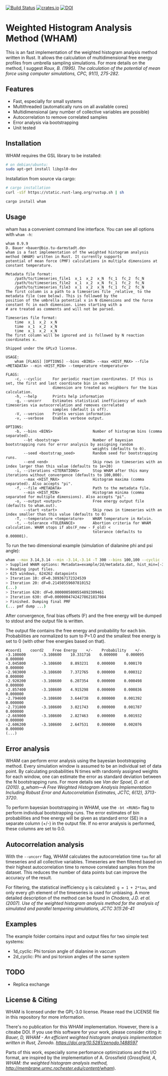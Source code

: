 [![Build Status](https://travis-ci.com/danijoo/WHAM.svg?branch=master)](https://travis-ci.com/danijoo/WHAM) [![crates.io](https://img.shields.io/badge/crates.io-orange.svg?longCache=true)](https://www.crates.io/crates/wham) [![DOI](https://zenodo.org/badge/DOI/10.5281/zenodo.1488597.svg)](https://doi.org/10.5281/zenodo.1488597)



Weighted Histogram Analysis Method (WHAM)
===
This is an fast implementation of the weighted histogram analysis method
written in Rust. It allows the calculation of multidimensional free energy profiles
from umbrella sampling simulations. For more details on the method, I suggest *Roux, B.
(1995). The calculation of the potential of mean force using computer simulations, CPC, 91(1), 275-282.*

Features
---
- Fast, especially for small systems
- Multithreaded (automatically runs on all available cores) 
- Multidimensional (any number of collective variables are possible)
- Autocorrelation to remove correlated samples
- Error analysis via bootstrapping
- Unit tested

Installation
---
WHAM requires the GSL library to be installed: 
```bash
# on debian/ubuntu:
sudo apt-get install libgsl0-dev
```

Installation from source via cargo:
```bash
# cargo installation
curl -sSf https://static.rust-lang.org/rustup.sh | sh

cargo install wham
```

Usage
---
wham has a convenient command line interface. You can see all options with
```wham -h```:

```
wham 0.9.9
D. Bauer <bauer@bio.tu-darmstadt.de>
wham is a fast implementation of the weighted histogram analysis method (WHAM) written in Rust. It currently supports
potential of mean force (PMF) calculations in multiple dimensions at constant temperature.

Metadata file format:
    /path/to/timeseries_file1  x_1  x_2  x_N  fc_1  fc_2  fc_N
    /path/to/timeseries_file2  x_1  x_2  x_N  fc_1  fc_2  fc_N
    /path/to/timeseries_file3  x_1  x_2  x_N  fc_1  fc_2  fc_N
The first column is a path to a timeseries file _relative_ to the metadata file (see below). This is followed by the
position of the umbrella potential x in N dimensions and the force constant fc in each dimension. Lines starting with a
# are treated as comments and will not be parsed.

Timeseries file format:
    time  x_1  x_2  x_N
    time  x_1  x_2  x_N
    time  x_1  x_2  x_N
The first column will be ignored and is followed by N reaction coordinates x.

Shipped under the GPLv3 license.

USAGE:
    wham [FLAGS] [OPTIONS] --bins <BINS> --max <HIST_MAX> --file <METADATA> --min <HIST_MIN> --temperature <temperature>

FLAGS:
    -c, --cyclic     For periodic reaction coordinates. If this is set, the first and last coordinate bin in each
                     dimension are treated as neighbors for the bias calculation.
    -h, --help       Prints help information
    -g, --uncorr     Estimates statistical inefficiency of each timeseries via autocorrelation and removes correlated
                     samples (default is off).
    -V, --version    Prints version information
    -v, --verbose    Enables verbose output.

OPTIONS:
    -b, --bins <BINS>                  Number of histogram bins (comma separated).
        --bt <bootstrap>               Number of bayesian bootstrapping runs for error analysis by assigning random
                                       weights (defaults to 0).
        --seed <bootstrap_seed>        Random seed for bootstrapping runs.
        --end <end>                    Skip rows in timeseries with an index larger than this value (defaults to 1e+20)
    -i, --iterations <ITERATIONS>      Stop WHAM after this many iterations without convergence (defaults to 100,000).
        --max <HIST_MAX>               Histogram maxima (comma separated). Also accepts "pi".
    -f, --file <METADATA>              Path to the metadata file.
        --min <HIST_MIN>               Histogram minima (comma separated for multiple dimensions). Also accepts "pi".
    -o, --output <output>              Free energy output file (defaults to wham.out).
        --start <start>                Skip rows in timeseries with an index smaller than this value (defaults to 0)
    -T, --temperature <temperature>    WHAM temperature in Kelvin.
    -t, --tolerance <TOLERANCE>        Abortion criteria for WHAM calculation. WHAM stops if abs(F_new - F_old) <
                                       tolerance (defaults to 0.000001).
```

To run the two dimensional example (simulation of dialanine phi and psi angle):
```bash
wham --max 3.14,3.14 --min -3.14,-3.14 -T 300 --bins 100,100 --cyclic -f example/2d/metadata.dat       
> Supplied WHAM options: Metadata=example/2d/metadata.dat, hist_min=[-3.14, -3.14], hist_max=[3.14, 3.14], bins=[100, 100] verbose=false, tolerance=0.000001, iterations=100000, temperature=300, cyclic=true
> Reading input files.
> 625 windows, 624262 datapoints
> Iteration 10: dF=0.389367172324539
> Iteration 20: dF=0.21450559607810152
(...)
> Iteration 620: dF=0.0000005800554892309461
> Iteration 630: dF=0.00000047424278621817084
> Finished. Dumping final PMF
(... pmf dump ...)

```
After convergence, final bias offsets (F) and the free energy will be dumped to stdout and the output file is written.


The output file contains the free energy and probability for each bin. Probabilities are normalized to sum to P=1.0 and
the smallest free energy is set to 0 (with other free energies based on that).
```
#coord1    coord2    Free Energy    +/-    Probability    +/-
-3.108600    	-3.108600    10.331716    0.000000    0.000095    0.000000
-3.045800    	-3.108600    8.893231    0.000000    0.000170    0.000000
-2.983000    	-3.108600    7.372765    0.000000    0.000312    0.000000
-2.920200    	-3.108600    6.207354    0.000000    0.000498    0.000000
-2.857400    	-3.108600    4.915298    0.000000    0.000836    0.000000
-2.794600    	-3.108600    3.644738    0.000000    0.001392    0.000000
-2.731800    	-3.108600    3.021743    0.000000    0.001787    0.000000
-2.669000    	-3.108600    2.827463    0.000000    0.001932    0.000000
-2.606200    	-3.108600    2.647531    0.000000    0.002076    0.000000
(...)
```

Error analysis
---
WHAM can perform error analysis using the bayesian bootstrapping method. Every simulation window is assumed to be an
individual set of data point. By calculating probabilities N times with randomly assigned weights for each window,
one can estimate the error as standard deviation between the N bootstrapping runs. For more details see
*Van der Spoel, D. et al. (2010). g_wham—A Free Weighted Histogram Analysis Implementation Including Robust Error and
Autocorrelation Estimates, JCTC, 6(12), 3713-3720*.

To perform bayesian bootstrapping in WHAM, use the ```-bt <RUNS>``` flag to perform <RUNS> individual bootstrapping
runs. The error estimates of bin probabilities and free energy will be given as standard error (SE) in a 
separate column (+/-) in the output file. If no error analysis is performed, these columns are set to 0.0.

Autocorrelation analysis
---
With the ```--uncorr``` flag, WHAM calculates the autocorrelation time ```tau``` for all timeseries and all collective
variables. Timeseries are then filtered based on their highest autocorrelation time to remove correlated samples from
the dataset. This reduces the number of data points but can improve the accuracy of the result.

For filtering, the statistical inefficiency `g` is calculated: ```g = 1 + 2*tau```, and only every `g`th element of the
timeseries is used for unbiasing. A more detailed description of the method can be found in
*Chodera, J.D. et al. (2007). Use of the weighted histogram analysis method for the analysis of simulated and parallel
tempering simulations, JCTC 3(1):26-41*


Examples
---
The example folder contains input and output files for two simple test systems:

- 1d_cyclic: Phi torsion angle of dialanine in vaccum
- 2d_cyclic: Phi and psi torsion angles of the same system


TODO
---
- Replica exchange

License & Citing
---
WHAM is licensed under the GPL-3.0 license. Please read the LICENSE file in this
repository for more information.

There's no publication for this WHAM implementation. However, there is a citeabe DOI. If you use this software for your work, please consider citing it: *Bauer, D, WHAM - An efficient weighted histogram analysis implementation written in Rust, Zenodo.  https://doi.org/10.5281/zenodo.1488597*

Parts of this work, especially some perfomance optimizations and the I/O format, are inspired by the
implementation of A. Grossfield (*Grossfield, A, WHAM: the weighted histogram analysis method, http://membrane.urmc.rochester.edu/content/wham*).
